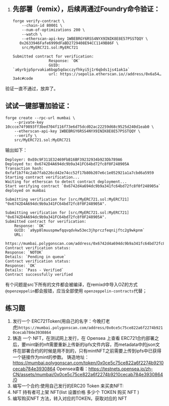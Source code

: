 

1. ## 先部署（remix），后续再通过Foundry命令验证：

   ```
   forge verify-contract \
       --chain-id 80001 \
       --num-of-optimizations 200 \
       --watch \
       --etherscan-api-key 1WBEBRGY6RSS4NYX9INIK8E8E57PSSTQQY \
      0x2633946Fafe6999dFaBD2729408E94CC1149B86F \
       src/MyERC721.sol:MyERC721

   Submitted contract for verification:
                   Response: `OK`
                   GUID: `a6yrbjp5prvakia6bqp5qdacczyfhkyi5j1r6qbds1js41ak1a`
                   url: https://sepolia.etherscan.io//address/0x6a54…3a4c#code

   ```

验证一直不通过，放弃了。

## 试试一键部署加验证：

```
forge create --rpc-url mumbai \
    --private-key 10ccce74f9893ff3bed704f116f73e6d75dcd02ac22259d68c9525d240d1eab0 \
    --etherscan-api-key 1WBEBRGY6RSS4NYX9INIK8E8E57PSSTQQY \
    --verify \
    src/MyERC721.sol:MyERC721

```

输出如下：

```
Deployer: 0xE0c9F311E32469FbB16BF39232934b923Db789A6
Deployed to: 0x6742D4A694dc9b9a341FC64bd72fc8f0F248905A
Transaction hash: 0xfaf1b7f4c2ab7fab226cd42e74cc52f17b80b207e6c1e052921a1a7cbd6a5959
Starting contract verification...
Waiting for etherscan to detect contract deployment...
Start verifying contract `0x6742d4a694dc9b9a341fc64bd72fc8f0f248905a` deployed on mumbai

Submitting verification for [src/MyERC721.sol:MyERC721] "0x6742D4A694dc9b9a341FC64bd72fc8f0F248905A".

Submitting verification for [src/MyERC721.sol:MyERC721] "0x6742D4A694dc9b9a341FC64bd72fc8f0F248905A".
Submitted contract for verification:
	Response: `OK`
	GUID: `a9yp8lmuuspmwfqqvqdvkw53ec3jhprczfeqnijftc2g9wkpnm`
	URL:
        https://mumbai.polygonscan.com/address/0x6742d4a694dc9b9a341fc64bd72fc8f0f248905a
Contract verification status:
Response: `NOTOK`
Details: `Pending in queue`
Contract verification status:
Response: `OK`
Details: `Pass - Verified`
Contract successfully verified

```

有个问题是src下所有的文件都会被编译，在remixd中导入OZ的方式 `@openzeppelin`都会报错，应当全部使用 `openzeppelin-contracts`代替；

## 练习题

1. 发行一个 ERC721Token(用自己的名字：今晚打老虎)`https://mumbai.polygonscan.com/address/0x0ce5c75ce822a6f2274b9210cecab784e3930864`
2. 铸造 一个 NFT，在测试网上发行，在 Opensea 上查看
   ERC721合约部署之后，要mint新的nft需要重新上传新的ipfs文件内容，而metadata中的json文件在部署合约的时候是用不到的，只有mintNFT之前需要上传到ipfs中已获得一个链接作为mint的参数。
   铸造地址：https://mumbai.polygonscan.com/token/0x0ce5c75ce822a6f2274b9210cecab784e3930864
   Opensea查看：https://testnets.opensea.io/zh-CN/assets/mumbai/0x0ce5c75ce822a6f2274b9210cecab784e3930864/0
3. 编写一个合约:使用自己发行的ERC20 Token 来买卖NFT:
4. NFT 持有者可上架 NFT(list 设置价格 多少个 TOKEN 购买 NFT )
5. 编写购买NFT 方法，转入对应的TOKEN，获取对应的 NFT
